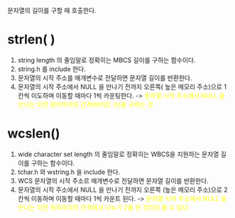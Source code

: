 문자열의 길이를 구할 때 호출한다.

# strlen( )

1. string length 의 줄임말로 정확히는 MBCS 길이를 구하는 함수이다.
2. string.h 를 include 한다.
3. 문자열의 시작 주소를 매개변수로 전달하면 문자열 길이를 반환한다.
4. 문자열의 시작 주소에서 NULL 을 만나기 전까지 오른쪽( 높은 메모리 주소)으로 1칸씩 이도하며 이동할 때마다 1씩 카운팅한다. -> <span style="color: yellow ">문자열 시작 주소에서 NULL 을 만나는 이전 위치까지의 간격(바이트 수)을 구하는 것</span>


# wcslen()

1. wide character set length 의 줄임말로 정확히는 WBCS을 지원하는 문자열 길이를 구하는 함수이다.
2. tchar.h 와  wstring.h 을 include 한다.
3. WCS 문자열의 시작 주소르 매개변수로 전달하면 문자열 길이를 반환한다.
4. 문자열의 시작 주소에서 NULL 을 만나기 전까지 오른쪽 (높은 메모리 주소)으로 2칸씩 이동하며 이동할 때마다 1씩 카운트 된다. -> <span style="color: yellow">문자열 시작 주소에서 NULL 을 만나는 이전 위치까지의 간격에서 나누기 2를 한 것이라 볼 수 있다.</span> 